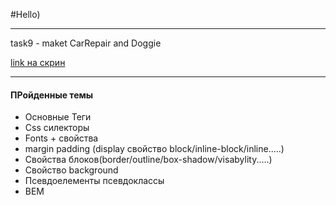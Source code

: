 #Hello)

___
task9  - maket CarRepair and Doggie

[link на скрин](http://joxi.ru/krDWVRyHGxVlRA)


___

#### ПРойденные темы
* Основные Теги
* Css силекторы
* Fonts + свойства
* margin padding (display свойство block/inline-block/inline.....)
* Свойства блоков(border/outline/box-shadow/visabylity.....)
* Свойство background
* Псевдоелементы псевдоклассы
* BEM
